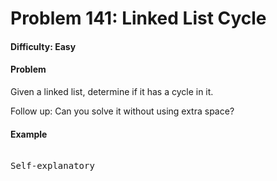 # Problem 141: Linked List Cycle


#### Difficulty: Easy

#### Problem

Given a linked list, determine if it has a cycle in it.

Follow up:
Can you solve it without using extra space?

#### Example

<pre>

Self-explanatory

</pre>
